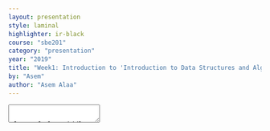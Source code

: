 ```yaml
---
layout: presentation
style: laminal
highlighter: ir-black
course: "sbe201"
category: "presentation"
year: "2019"
title: "Week1: Introduction to 'Introduction to Data Structures and Algorithms (SBE201)'"
by: "Asem"
author: "Asem Alaa"
---
```


<!-- https://highlightjs.org/static/demo/ -->


<script async src="https://platform.twitter.com/widgets.js" charset="utf-8"></script> 

<textarea id="source" markdown="1">


class: left, middle
## Information about TA

--
* Asem Alaa
--
* e-mail: `asem.a.abdelaziz@gmail.com`
--
* Office hours and course materials are available on the course page:

.center[.blue[[{sbme-tutorials.github.io/2020/data-structures}](https://sbme-tutorials.github.io/2020/data-structures)]]

--
* Main research interests: Bioinformatics Algorithms and Machine Learning

---
class: left, middle
## Information about our course

--
* Aims to understanding various data structures by implementation from scratch.
--
* Understanding algorithms by implementation from scratch.
--
* Modern C++ is used to build our data structures and algorithms. —*.blue["What I cannot create I don't understand. R.F]"*—
--
.center[<img src="../media/feynman.jpg" style="width:42%">]

---
class: left, middle
## Information about our course (cont'd)

--
* This course doesn't aim to teach OOP nor design patterns. (Though, I recommend learning these topics after this course).
--
* We still aim to write a very clean and simple C++ code.
--
* We will also learn and practice on version control systems like git.
--
* We will learn about different topics and tools in the development ecosystem.
--
* Implementation assignment each week. 

---
class: left, middle
### Attendance

* Attendance is a requirement to pass the courses.
--
* Not showing in more than 25% of lectures or tutorials is penalized by failing in the course.

---
class: left, middle
### .red[Cheating and Academic Dishonesty] 
--
## Be it in exams or assignments

* Violating other rights and affects honest students as well.
--
* Usually correlated with other corrupted personal values.
--
* Forbidden by the religions' laws.

---
class: left, top
## Recommended Resources 
### Data structure and Algorithms
<ul class="list-unstyled" markdown="1">
--
  <li class="media">
    <a href="https://www.amazon.com/Introduction-Algorithms-3rd-MIT-Press/dp/0262033844"><img src="../media/cormen.jpg" style="height:128px;width:128px;" class="mr-3" alt="cormen"></a>
    <div class="media-body">
      <h5 class="mt-0 mb-1">Introduction to Algorithms</h5>
      <em>by Thomas H. Cormen, Charles E. Leiserson, Ronald L. Rivest, Clifford Stein.</em>
    </div>
  </li>
--
  <li class="media my-4">
    <a href="https://www.amazon.com/Algorithms-Sanjoy-Dasgupta/dp/0073523402"><img src="../media/gupta.jpg" style="height:128px;width:128px;"  class="mr-3" alt="cpp book"></a>
    <div class="media-body">
      <h5 class="mt-0 mb-1">Algorithms</h5>
      <em>by Sanjoy Dasgupta, Christos H. Papadimitriou, Umesh Vazirani.</em>
    </div>
  </li>
--
  <li class="media my-4">
    <a href="https://www.coursera.org/learn/data-structures"><img src="../media/coursera.png" style="height:128px;width:128px;"  class="mr-3" alt="cpp book"></a>
    <div class="media-body">
      <h5 class="mt-0 mb-1">Online course: Data Structures</h5>
      <em>by Offered By University of California San Diego and National Research University Higher School of Economics.</em>
    </div>
  </li>
</ul>


---
class: left, top
## Recommended Resources 
### C++ Programming

<ul class="list-unstyled" markdown="1">
--
  <li class="media">
    <a href="https://www.pluralsight.com/courses/cplusplus-fundamentals-c17"><img src="../media/pluralsight.png" style="height:128px;width:128px;" class="mr-3" alt="C++"></a>
    <div class="media-body">
      <h5 class="mt-0 mb-1">Online course: C++ Fundamentals Including C++ 17</h5>
      5h 48m long course, <em>by Kate Gregory.</em>
    </div>
  </li>
--
  <li class="media my-4">
    <a href="https://en.cppreference.com/w/"><img src="../media/ISO_C++_Logo.svg" style="height:128px;width:128px;"  class="mr-3" alt="cpp book"></a>
    <div class="media-body">
      <h5 class="mt-0 mb-1">Documentation: C++ Standard Documentation</h5>
      <em>by C++ committee.</em>
    </div>
  </li>
</ul>

---
class: left, top
## Recommended Resources 
### C++ Programming (cont'd)

<ul class="list-unstyled" markdown="1">
--
  <li class="media my-4">
    <a href="http://stroustrup.com/programming.html"><img src="../media/cppbook1.jpeg" style="height:128px;width:128px;"  class="mr-3" alt="cpp book"></a>
    <div class="media-body">
      <h5 class="mt-0 mb-1">Textbook: Principles and Practice Using C++</h5>
      including more than 100 pages of exercises, <em>by Bjarne Stroustrup.</em>
    </div>
  </li>
--
  <li class="media">
    <a href="https://www.amazon.com/Primer-5th-Edition-Stanley-Lippman/dp/0321714113"><img src="../media/cppbook2.jpg" style="height:128px;width:128px;"  class="mr-3" alt="cpp book"></a>
    <div class="media-body">
      <h5 class="mt-0 mb-1">Textbook: C++ Primer</h5>
      <em>by Stanley B. Lippman, Josée Lajoie, Barbara E. Moo.</em>
    </div>
  </li>
</ul>

---
class: left, middle
## The very C++ basics

* Creating variables.
* Arithmetic Operations.
* If, else if, else.
* while-for-switch-case.
* functions
* namespace


---
class: left, top
## Introduction

--
### A Simple Calculator Program and Memory Model

* Programs are all about playing with variables and groups of variables (structures)


<img style="width:80%" src="/gallery/mem.png">

---
class: left, middle
### C++

<img style="width:80%" src="/gallery/bjarne.jpg">

--
* Bjarne Stroustrup created C++.
* C++ first appeared in 1985 (35 years ago).

---
class: left, middle
### What we can build using C++

* Self-driving cars
* Games
* PDE solvers
* Banking software
* Animation software
* Financial software
* Search engines
* Navigation software 
* Social networking

---
class: left, middle
### What we can build using C++

<blockquote class="twitter-tweet"><p lang="en" dir="ltr">Our NN is initially in Python for rapid iteration, then converted to C++/C/raw metal driver code for speed (important!). Also, tons of C++/C engineers needed for vehicle control &amp; entire rest of car. Educational background is irrelevant, but all must pass hardcore coding test.</p>&mdash; Elon Musk (@elonmusk) <a href="https://twitter.com/elonmusk/status/1224182478501482497?ref_src=twsrc%5Etfw">February 3, 2020</a></blockquote> 


---
class: left, top
## Variables in C++

#### Primitive Data Types (PDT) in C++

* `bool`: holds logical value (i.e `true` or `false`), occupies **1 byte** of memory.
--
* `char`: a character (e.g `'a'`,`'b'`,..), occupies **1 byte** of memory.
--
* `int`: an integer (e.g ...,-1,0,1,2,..), occupies **4 bytes** of memory.


---
class: left, top
## Variables in C++ (cont'd)

* `std::string`: a text (e.g `"Mostafa"`, `"ACCTTG"`, etc.), occupies variable size im memory.
--
* `float`: a real-number-like (e.g 0.5, 3.141, 9.81), occupies **4 bytes** of memory.
--
* `double`: like float, but higher precision, occupies **8 bytes** of memory.
--

### Double vs float

* $ \pi $ equals: `3.14159265358979323846264338327950288419716939937510582097494459230781640628620899`
--
* $ \pi $ in `float `  variable: `3.1415927`.
--
* $ \pi $ in `double` variable: `3.1415926535897931`. 


---
class: left, top
## Variables in C++


--
* `std::vector`: collections.
--
* `enum class`: finite sets.
--
* `pointer`: next week.
--
* `reference`: next week.


---
class: left, top
### Construction of Variables

--
A variable basically has:

--
1. **Data Type**: `int`, `char`, `bool`, ..., etc.
--
2. **Name**: name of the variable to be used throughout your code.
--
3. **Value**: the content of the variable.
--
 
.red[Don't mix between them!]

---
class: left, top
#### So, to construct a variable you need to:

--
1. Declare a variable (Compiler Requirement).
    
    * Indicate your variable **type**.
    * Indicate your variable **name** that your are going to refer later.
--
2. Initialize that variable (.red[to survive undefined behaviour]).
    * Give it an initial **value**.
---

#### Example: constructing variables
--

First of all:
* Comments in C++ code.

--
```c++
// What comes after double forward-slash (//) in a line is a comment.
// Compiler Ignores comments.
// Comments are not contributing to your application logic.
// Comments are message to the readers of your code.
```

---
class: left, top
#### Cont'd


--
```c++
// Declare a character variable.
// Variable names are not the actual value!
char x;
// What is the value of x?!
// When not initialized, x will hold a value from garbage.

// Please, always initialize your variables.

// Declaration of character with initializng to 's'.
char x = 's';

// Declaration of float whith initializing to 3.1415.
float pi = 3.1415;
```

---
class: left, top
#### Cont'd

--
```c++
// If no interesting value to initialize 
// your variable with, initialize with 0.
int k = 0;

// You can initialize a variable with the value of 
// another variable.
int j = k;

// Another way to initialize a variable is 
// using braces, it is up to you.
double e {2.71828};
```

--
One way to avoid bugs (undefined behaviour) is initializing your variables.

--
Any Questions?


---
class: center, middle
## Overview on data structures

---
class: left, top
### Collections of Variables (Data Structures)

A data structure is a .blue[particular way of organizing data] so they can be used efficiently by some task.

#### Example 1: Data Structures in Biomedical Informatics

.center[<img style="width:30%;" src="/gallery/ecg-paper.png">]

--
* Application: analysis of ECG of the heart.

---
class: center, middle
#### Example 1: Data Structures in Biomedical Informatics (cont'd)

.center[<img style="width:30%;" src="/gallery/ecg-sampled.png">]

--
<span>$$ \text{Sampled Signal} = \[ 12.3, 12.7 , 14.5 , 18.0 , 16.2 , 10.1 , 8.6 , ... \]  $$</span>

--
* It is pointless to construct a variable for each sample!

--
.left[
```c++
double s1 = 12.3;
double s2 = 12.7;
.
.
double s256 = -0.5;
```
]
--
Instead we need to store all values and use a single name for them.


---
class: left, top
#### Example 2: Data Structures in Biomedical Informatics

Input:

| txt     | =  "AACAAGAATAACAACA" |
|---|---|
| pattern | =  "AACA" |

--
- Output: ".blue[A]ACAAGAAT.blue[A]AC.blue[A]ACA"
- Pattern found at index .blue[0,9,12]

--
Assume that we have:
* `txt` of size <span>$n = 10,000,000$</span>
* `pattern` of size <span>$m = 12$</span>
--
* No. of comparisons/steps $\approx m \times n = 120,000,000$
--
* Can we do it in only $\approx$ .blue[12 step!!]
--
* .blue[Yes!] but using special data structure like suffix trees.

---
### Data structures and basic algorithms on them

--
Mainly these what we are going to study through this course:
--
* Different data structures (i.e collections of elements): Array, Linked List, Stack, Queue, Tree.
--
* How to **construct** collections.
--
* How to **insert** elements to our collection.
--
* How to **modify** element in our collection.
--
* How to **delete** an element.
--
* How to **traverse** our collection (i.e print all its elements).
--
* Applying **algorithms** on our collection.
--
* **Searching** for an element in our collection.

---
class: center, middle
## Back to C++

---
class: left, top
### Basic Operations on Primitive Data Types (PDT)

--
* A) Arithmetic Operations.
--

```c++
int x = 12;
int y = 5;

x + y; // 17
x - y; // 7
x * y; // 60
x / y; // 2
x % y; // 2
```

---
class: left, top
### Cont'd

--
```c++
// x = x+y
x += y; // x is now 17.

// increment: x = x+1
++x; // x is now 18.

// x = x-y
x -= y; // x is now 13.

// decrement: x = x-1
--x; // x is now 12.

double u = 12.5;
double v { 3 };

u / v;  // 4.166667
```

---
class: left, top
### Cont'd 

--
* B) Logical Operations


--

```c++
int x = 3;
int y = 4;

// equal
x==y; // False

// not equal
x!=y; // True

// less than
x<y; // True

// greater than
x>y; // False
```

---
class: left, top
### Cont'd

--
```c++
// less than or equal
x<=y; // True

// greater than or equal
x>=y; // False

// logical and
x == 3 && y > x; // True
x != 3 && y > x; // False
true && true; // True
5 < 10 && 13 >= 11; // True
5 % 2 == 1 && 3 / 2 > 1; // False
5 % 2 == 1 && 3 / 2.0 > 1; // True
```
--
* Note 1: expressions are more generic unit than variables.
--
* Note 2: (`expression % 2 == 1`) is a way to test if that expression is even or odd.


---
class: left, top
### Cont'd 


```c++
// logical or
true || true; // True
true || false; // True
false || true; // True
false || false; // False
5 % 2 == 1 || 3 / 2 > 1; // True
```

---
class: left, top
### Basic Control Statements

--
* Conditions: `if`, `else if`, `else`, `switch`-`case`

```c++
bool myCondition = 5 % 2 == 1 || 3 / 2 > 1;

if( myCondition )
{
  // Some operations here.
}
else
{
  // Other operations here.
}
```

---
class: left, top
### Cont'd

```c++
char base = 'A'; char complementary = 'T';
std::cin >> base;
if( base == 'A' )
{
  complementary = 'T';
}
else if( base == 'C' )
{ complementary = 'G'; }
else if( base == 'G' )
  complementary = 'C';
else
  complementary = 'A';

std::cout << complementary << std::endl;
```

---
class: left, top
### Cont'd

```c++
char base = 'A'; char complementary = 'T';
std::cin >> base;
switch (base)
{
  case 'A':
    complementary = 'T'; break;
  case 'C': 
    complementary = 'G'; break;
  case 'G': 
    complementary = 'C'; break;
  default:
    complementary = 'A'; break;
}
std::cout << complementary << std::endl;
```

--
* `std::cout` is used to print out object values to the terminal.
--
* What is `std::` and what is `cout`?

---
class: left, top
### Loops: `for`, `while`

```c++
for( int i = 0; i < 10; ++i )
{
  std::cout << i << " ";
}
// prints:0 1 2 3 4 5 6 7 8 9

int i = 0;
while( i < 10 )
{
  std::cout << i << " ";
}
// prints:0 1 2 3 4 5 6 7 8 9
```

--
.red[Any bug?]

---
class: left, top
### Functions

--
A function is a unit that you write some logic in it. So we can use that logic many times through that function.
--
A function basically has:
--
* **Name** to be used when calling this function.
--
* **Return Type**: a function may return `int`, `double`, `char`, ... etc. Also, it may not return, so its return type is `void`.
--
* **Arguments**: the variables given to your function so it makes some operations on.

---
class: left, top
### Declaration and Definition of Functions

--
Like variables, functions must be declared before you implement your logic in this function.
--
* **Declaration** is a function header that indicates the function **name**, **return type**, and **arguments**.
--
* **Definition** is the function logic.

---
class: left, top
#### Example

```c++
double average( double a , double b ) // function header (Declaration)
{ // function definition (logic) goes here
  return ( a + b ) / 2;
}

double max( double a , double b ) // declaration
{ // definition
  if( a > b )
    return a;
  else return b;
}

int main()
{
  // Define 'x' as double. Realize the type consistency.
  double x = average( 13.5 , 21.0 );
  bool y = average( 11.5 , 15.0 ); // Compiler Error, type mismatch!
  std::cout << max( 15.0 , 9.0 ) << std::endl; // prints: 15.0
}
```

---
class: left, top
### Scopes and Lifetime

--
* Variables are bound to scopes where they are declared. Scopes types:

--
1. Local scope: any variable declared in a function is not accessible outside that function.
--
2. Block: any variable declared inside braces `{}`, like the blocks of the `for`, `while`, `if`, `else if`, `else`, and `switch`-`case`.
--
3. `Namespace` scope.

--
* Once the scope is terminated, all variables in that scope are destructed.
--
* Otherwise, if variable is declared outside all of the mentioned scopes, then it is a global variable. 
--
* Global variables are accessible anywhere in the source file.

---
class: left, top
#### Example of a local scope and a block scope

```c++
double rectangleArea( double width , double height )
{
  // The arguments width and height are local variables to this function.
  // width, height, area are not accessible outside.

  double area = width * height;
  return area; // return by value
}

int main()
{
  // area here is completely different than area in the rectangleArea function.
  // They have the same value. But they are not same the variables.
  double area = rectangleArea( 12.9 , 2.5 );
}
```

---
class: left, top
#### Example of namespace scope

--
Consider a situation when you need to implement a function that computes the area of rectangle and the area of right triangle. Using the same function name `area`!

---
class: left, top
#### Example of namespace scope

```c++
namespace rectangle
{
  double area( double width , double height )
  {
    return width * height;
  }
}
namespace triangle
{
  double area( double base , double height )
  {
    return ( base * height ) / 2;
  }
}
int main()
{
  double rectangleArea = rectangle::area( 12.9 , 2.5 );
  double triangleArea = triangle::area( 4.0 , 3.0 );
  std::cout << rectangleArea << std::endl << triangleArea << std::endl;
}
```

---
class: left, top
#### Example of namespace scope


```c++
int main()
{
*  double rectangleArea = rectangle::area( 12.9 , 2.5 );
*  double triangleArea = triangle::area( 4.0 , 3.0 );
  std::cout << rectangleArea << std::endl << triangleArea << std::endl;
}
```

--
- Now you have a little sense about `std::cout` and `std` Namespace.

---
class: left, top
### C++ Programs

C++ is a compiled language which means you need to install a compiler in order to generate executable files for your application.

A typical process of executable file generation is shown in this image:

.center[![Compilation](/gallery/compile.gif)]

---
class: left, top
### Writing C++ codes

* To write a C++ source code we will rely on Integrated Development Environment (IDE).



--
<ul class="list-unstyled">
  <li class="media">
    <img src="../media/Qt_logo_2016.svg" style="height:200px;width:200px;" class="mr-3" alt="qt">
    <div class="media-body">
      <h5 class="mt-0 mb-1">Qt Creator for SBE201</h5>
      <a href="{{ site.baseurl }}{% link 2020/data-structures/notes/qt.md %}">{Installing and running Qt Creator IDE}</a>
    </div>
  </li>
</ul>

You will find in the link above instructions on:
1. Downloading the Qt project packages.
2. Installation.
3. Starting and writing your first program.

---
class: left, top
### Lightweight Alternative: Microsoft VSCode

* A light IDE.
* You can use to write Markdown files and simple C++ codes.
* Download from: [{Visual Studio Code}](https://code.visualstudio.com)
--
* After downloading the `.deb` package file, open a terminal at the directory where you downloaded the package file, then:

--
```terminal
sudo dpkg -i ./<package file>
code
```

---
class: left, top
#### Writing your first C++ application

.small[Let's write our first source file. Copy the following code to your VS Code editor. Save the file as `firstApp4SBME.cpp`.]

```c++
#include <iostream>
namespace rectangle
{
  double area( double width , double height )
  {
    return width * height;
  }
}
namespace triangle
{
  double area( double base , double height )
  {
    return ( base * height ) / 2;
  }
}
int main()
{
  double rectangleArea = rectangle::area( 12.9 , 2.5 );
  double triangleArea = triangle::area( 4.0 , 3.0 );
  std::cout << rectangleArea << "\n" << triangleArea << std::endl;
}
```

---
class: left, top
#### Compiling your code

--
```terminal
g++ -o firstAppSBME firstAppSBME.cpp
```

--
**.green[CONGRATULATIONS!]** you have built your first application.

---
class: left, top
#### Execute the application

--
```terminal
./firstAppSBME
```

--
you should see:

```shell
32.25
6
```

---
class: left, top
## Git

![git-logo](/gallery/Git-logo.svg)

--
### Problem Definition


Imagine the case when *Emad* and *Ahmed* need to collaborate on this project. Such that:

---
class: left, top
### Problem Definition (cont'd)

1. *Emad* generates the biolerplate/skeleton (i.e the files and the main function) of the project.

```c++
#include <iostream>
namespace rectangle
{
    // No implementation yet!
}
namespace triangle
{
    // No implmenetation yet!
}
int main()
{
  double rectangleArea = rectangle::area( 12.9 , 2.5 );
  double triangleArea = triangle::area( 4.0 , 3.0 );
  std::cout << "Rectangle area: " << rectangleArea << std::endl 
            << "Triangle area: " << triangleArea << std::endl;
}
```

---
class: left, middle
### Problem Definition (cont'd)

--
2. *Ahmed* has to implement the rectangle area function $$A = w h $$

--
3. *Emad* has to implement the triangle area function $$ A = \frac{bh}{2}$$

---
class: left, middle
### Problem Definition (cont'd)
#### ~~Possible~~ Awful Solutions:

* Ahmed finishes the whole project alone.
--
* Emad finishes the whole project alone.
--
* They share intermediate codes through messenger, e-mail, or dropbox!
--
* They pass USB disk back and forth!
--
* They sit together to finish the project!

---
class:left, middle 
### Problem Definition (cont'd)

#### What if?!

--
* What if we have a team of 8 members.
--
* What if your application was as big as 20000 lines of code across tens of files.

---
class: left, middle
## Version Control Systems

--
* Keep track of all the changes that happened (No lost work).
--
* Many Developers can work on the same file at the same time.
--
* The Version Control System will handle conflicts if possible, if not, it
 will ask the developers to check it.

--
### Popular Version Control Systems

--
* Git (we will use this)
* Mercurial
* Subversion (SVN)

---
class: left, middle
### Git

.center[<img style="width:35%" src="/gallery/Linus_Torvalds.jpeg.jpg">]

--
* [{Linus Torvaldos}](https://en.wikipedia.org/wiki/Linus_Torvalds) developed Linux Kernel in 1991.
--
* Torvalds and others developed Git for management of Linux Kernel source in 2005.
--
* Git is Free and Open Source.
--
* Great community support. You can always search in [{Quora}](https://www.quora.com/) and [{Stackoverflow}](https://stackoverflow.com/) for problems you face.

---
class: left, top
#### Typical Git Cycle

For your first experience with git, refer to this workflow.

--
1. \[First Time Only\] Create/Clone Repository to your disk, so you have a local copy.
--
2. Make changes to your source (edit/add new file).
--
3. Add new files to your **repository system**. (You already created the files physically, but you need to ask the git repository to take control of your new file).
--
4. Commit your changes.
--
5. Get latest updates.
--
6. Resolve any conflict (if any).
--
7. Push to the remote repository.

---
class: left, top
##### Create/Clone Repo

--
* Case 1: New Repository.

```terminal
$ git init
$ git remote add [name] [URL]
```

--
* Case 2: Existing Repository.

```terminal
$ git clone [URL]
```

---
class: left, top
##### Track files

--
It is recommended to add file by file, so apply this command to all your application **souce** files, **exclude** any executable files or files generated by the compiler.

```terminal
$ git add [file name]
```

--
Or, alternatively, do it once for all files (not recommended, but it is up to you anyway). 
```terminal
$ git add *
```

--
`add` here means you are asking the repository to watch your files that already exists on disk.

---
class: left, top
##### Commit changes

--
* After making changes, you need to your repository to **confirm** these changes and documenting that change.
* Write a message that you can understand (e.g briefly, indicate your changes in the repository e.g "implementing square::area function").

--
```terminal
$ git commit -a -m “I implemented square::area function”
```
---
class: left, top
##### Get latest source code updates

Before you publish your changes to the remote repository, update your repository in case some member of your team has made changes before you.

--
```terminal
$ git pull [remote name] [branch name]
```

--
By default, *remote name* is `origin` and *branch name* is `master`, unless you made a new branch you are working on with your teammates.

---
class: left, top
##### Push source code changes

Publish your changes to your teammates on the remote repository:

--
```terminal
$ git push [remote name] [branch name]
```

--
Similarly, by default, *remote name* is `origin` and *branch name* is `master`, unless you made a new branch your are working on with your teammates.


--
###### But what is **Remote Repository**, What do you mean

---
class: center, top
#### Local repository and remote repository 

<img style="width:50%" src="/gallery/distributed.png">
> This photo is from [{official git website}](https://git-scm.com/book/en/v2/Getting-Started-About-Version-Control).

---
class: left, top
### Git on the cloud

Popular servers offering free remote repository hosting:

--
<img style="width:40%" src="/gallery/github.jpg"> 
**+** 
<img style="width:40%" src="/gallery/Bitbucket.svg">

--
* Github is offering you unlimited public and private repositories, your teammates per repository are limited to 5 members (Otherwise, pay). .green[Unless you are a student. Everything is free!]
--
* Bitbucket is offering you unlimited public and private repository, but your teammates for all repositories are limited to 5 members (Otherwise, pay).


---
class: center, middle
### What would you gain from keeping your projects on the cloud?

* Never lose your work

--
<img style="width:50%" src="/gallery/dog-eating-homework.jpg">


---
class: left, top
### Why Git on the cloud

--
* If you messed with your project, you can review your repository timeline and recover to a good state. 
--
* It is always safe to keep your projects on the cloud in one place. 
--
* Build a portfolio: always an elegant reference to your projects when you apply for a job. Include github profile on your CV.

---
class: left, top
## Very efficient way to demonstrate your skills
#### Example

#### [{UK VISA: Tier 1 Exceptional Talent}](https://technation.io/visa/?fbclid=IwAR1LwtzzMubZtGRHqV21nTaxeJZ6cIyUfUMJrLqxB-dYhZ9avDnzWcGVkH4)

![visa and github](../media/visa1.png)

---
class: center, middle
## A Special Gift for Bio2020 Class

<blockquote class="twitter-tweet" data-lang="en"><p lang="en" dir="ltr"><a href="https://twitter.com/hashtag/ThanksGitHub?src=hash&amp;ref_src=twsrc%5Etfw">#ThanksGitHub</a> for this gift 😄 ❤️ from all Systems and Biomedical Engineering students class 2020 at Cairo University. <a href="https://t.co/syLYrCHbJI">pic.twitter.com/syLYrCHbJI</a></p>&mdash; Amr Mahmoud (@AmrAhmed58) <a href="https://twitter.com/AmrAhmed58/status/961567568535408640?ref_src=twsrc%5Etfw">February 8, 2018</a></blockquote>

---
class: center, middle
## A Special Gift for Bio2021 Class

<blockquote class="twitter-tweet"><p lang="en" dir="ltr">Sometimes the smallest things take up the most room in your heart. <a href="https://twitter.com/hashtag/ThanksGitHub?src=hash&amp;ref_src=twsrc%5Etfw">#ThanksGitHub</a> for supporting us with your dear gift. We improved our studying process through GitHub network.<br>-From all systems and biomedical engineering students/class 2021/ at cairo university.❤❤ <a href="https://t.co/4n4uyI9wBs">pic.twitter.com/4n4uyI9wBs</a></p>&mdash; MouEhab (@_muhammedehab_) <a href="https://twitter.com/_muhammedehab_/status/1096125593006018560?ref_src=twsrc%5Etfw">February 14, 2019</a></blockquote>


---
class: center, middle
### Git cheat sheets

<img style="width:90%" src="/gallery/gh-cheatsheet.png">

[{PDF}](https://education.github.com/git-cheat-sheet-education.pdf)

---
class: center, middle
### GitHub Flow guide

<img style="width:90%" src="/gallery/gh-flow.png">

[{PDF}](https://enterprise.github.com/downloads/en/github-flow-cheatsheet.pdf)

---
class: center, middle
### GitHub-Flavored Markdown guide

<img style="width:80%" src="/gallery/gh-markdown.png">

[{PDF}](https://enterprise.github.com/downloads/en/markdown-cheatsheet.pdf)

---
class: center, middle
### GitHub for Robotics comic book 
#### explains the basics of using GitHub

<img style="width:50%" src="/gallery/gh-robot.png">

[{CBR}](https://discourse-cdn-sjc2.com/standard16/uploads/github/original/2X/1/175452fc42e0a4e34b0dd52d4c923ab47fd1619f.cbr)

---
class: center, middle
### Special Gifts for Best Students

<img style="width:70%" src="/gallery/gh-tshirts.png">

---
class: center, middle
## .green[Special Gift from GitHub to SBME 2022 Class]

--
### .green[#ThanksGitHub]

---
class: left, top
### Installing Git on your machine

Issue the following command in your terminal.
```terminal
$ sudo apt-get install git
```

---
class: left, top
### Homework

* Markdown resumes
* Basic C++
* To be announced soon

---
class: left, middle
## Linux Spaces
### System-wise space vs. User space

<img style="width:80%" src="/gallery/linux-spaces.png">

* When working on your projects, you are a **USER**.
* When installing/upgrading system-wise application/library, you are an **ADMIN**. 


---
class: left, top
## Jumping between folders (changing directories)

```terminal
$ cd (Relative Path|Absolute Path)
```

* In terminal commands, with `A|B`, I mean "Either A or B". 

---
class: left, top
## Listing files in the current directory (folder)

### List files/directories inside the current directory of the terminal
```terminal
$ ls 
```

### List files/directories on from other directory
```terminal
$ ls (Relative Path|Relative Path)
```


---
class: left, top
## Change folder name or moving folder name

```terminal
$ mv (file|directory) (new file|new directory)
```

---
class: left, top
## Copy file 


```terminal 
$ cp (file) (target path)
```

---
class: left, top
## Copy directory

```terminal
$ cp -r (directory) (target path)
```

---
class: left, top
## Create a new directory (folder)


```terminal
$ mkdir (new folder name)
```


---
class: left, top
## Removing a file

```terminal
$ rm (file)
```

---
class: left, top
## Remove a directory  

```terminal
$ rm -r (directory)
```


---
class: left, top
## WARNING: Did you say `rm`?

### HOW ABOUT `sudo rm -rf /`

DO NOT DO THIS!
```terminal
$ sudo rm -rf /
```

--
<img style="width:80%" src="/gallery/bomb.jpg">



---
class: left, top
## Updating & Upgrading your Linux

Upgrades are very important. Many hardware drivers issues are being fixed through these updates. Also, security-wise,
updates guarantees your system to be safe against hackable vulnerabilities. For example, *Spectre* and *Meltdown* vulnerabilities that exposed all
 Operating Systems (including Widnows and Linux), for more [info](https://www.pcworld.com/article/3245606/security/intel-x86-cpu-kernel-bug-faq-how-it-affects-pc-mac.html).

```terminal
$ sudo apt-get update
$ sudo apt-get upgrade
```


---
class: left, top
## Installing packages from the apt store

```terminal
$ sudo apt-get install (package name)
```

---
class: left, top
## Installing local `.deb` packages

```terminal
$ sudo dpkg -i (package path)
```

---
class: left, top
## Interesting Appliactions

| Category | package name | 
|----------|--------------|
| Music & Video | vlc, rhythm box (shipped with Ubuntu) |
| PDFs | Okular, Foxit, PdfShuffler |
| Screenshots | Shutter | 
| C++ IDEs | Qt Creator, Jet-brains CLion, VSCode |
| Python IDEs | Pycharm, Anaconda (Spyder) |
| Web IDEs | VSCode, Jet-brains WebStorm | 

---
class: left, top
# Thank you

</textarea>
